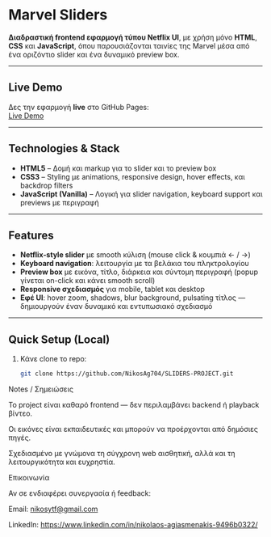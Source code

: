 # Marvel Sliders

**Διαδραστική frontend εφαρμογή τύπου Netflix UI**, με χρήση μόνο **HTML**, **CSS** και **JavaScript**, όπου παρουσιάζονται ταινίες της Marvel μέσα από ένα οριζόντιο slider και ένα δυναμικό preview box.

---

## Live Demo

Δες την εφαρμογή **live** στο GitHub Pages:  
[Live Demo](https://NikosAg704.github.io/SLIDERS‑PROJECT/)


---

## Technologies & Stack

- **HTML5** – Δομή και markup για το slider και το preview box  
- **CSS3** – Styling με animations, responsive design, hover effects, και backdrop filters  
- **JavaScript (Vanilla)** – Λογική για slider navigation, keyboard support και previews με περιγραφή

---

## Features

- **Netflix‑style slider** με smooth κύλιση (mouse click & κουμπιά ← / →)  
- **Keyboard navigation**: λειτουργία με τα βελάκια του πληκτρολογίου  
- **Preview box** με εικόνα, τίτλο, διάρκεια και σύντομη περιγραφή (popup γίνεται on-click και κάνει smooth scroll)  
- **Responsive σχεδιασμός** για mobile, tablet και desktop  
- **Εφέ UI**: hover zoom, shadows, blur background, pulsating τίτλος — δημιουργούν έναν δυναμικό και εντυπωσιακό σχεδιασμό  

---

## Quick Setup (Local)

1. Κάνε clone το repo:  
   ```bash
   git clone https://github.com/NikosAg704/SLIDERS-PROJECT.git


Notes / Σημειώσεις

Το project είναι καθαρό frontend — δεν περιλαμβάνει backend ή playback βίντεο.

Οι εικόνες είναι εκπαιδευτικές και μπορούν να προέρχονται από δημόσιες πηγές.

Σχεδιασμένο με γνώμονα τη σύγχρονη web αισθητική, αλλά και τη λειτουργικότητα και ευχρηστία.

Επικοινωνία

Αν σε ενδιαφέρει συνεργασία ή feedback:

Email: nikosytf@gmail.com

LinkedIn: https://www.linkedin.com/in/nikolaos-agiasmenakis-9496b0322/
